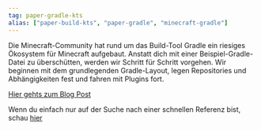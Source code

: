 ```yaml
---
tag: paper-gradle-kts
alias: ["paper-build-kts", "paper-gradle", "minecraft-gradle"]
---
```


Die Minecraft-Community hat rund um das Build-Tool Gradle ein riesiges Ökosystem für Minecraft aufgebaut.
Anstatt dich mit einer Beispiel-Gradle-Datei zu überschütten, werden wir Schritt für Schritt vorgehen.
Wir beginnen mit dem grundlegenden Gradle-Layout, legen Repositories und Abhängigkeiten fest und fahren mit Plugins fort.

[Hier gehts zum Blog Post](<https://chojo.dev/blog/de/gradle_minecraft_basic_and_advanced/>)

Wenn du einfach nur auf der Suche nach einer schnellen Referenz bist, schau [hier](<https://github.com/devcordde/tags/blob/main/files/minecraft/paper-gradle-kts/build.gradle.kts>)

